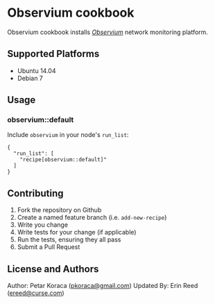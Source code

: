 # Observium cookbook

Observium cookbook installs [_Observium_](http://www.observium.org) network monitoring platform.

## Supported Platforms

- Ubuntu 14.04
- Debian 7

## Usage

### observium::default

Include `observium` in your node's `run_list`:

```
{
  "run_list": [
    "recipe[observium::default]"
  ]
}
```

## Contributing

1. Fork the repository on Github
2. Create a named feature branch (i.e. `add-new-recipe`)
3. Write you change
4. Write tests for your change (if applicable)
5. Run the tests, ensuring they all pass
6. Submit a Pull Request

## License and Authors

Author: Petar Koraca (pkoraca@gmail.com)
Updated By: Erin Reed (ereed@curse.com)
